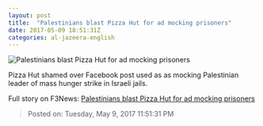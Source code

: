 ```yaml
---
layout: post
title:  "Palestinians blast Pizza Hut for ad mocking prisoners"
date: 2017-05-09 18:51:31Z
categories: al-jazeera-english
---
```


![Palestinians blast Pizza Hut for ad mocking prisoners](http://www.aljazeera.com/mritems/Images/2017/5/9/8ed1fd27b6734a19bb39d5f05ba3393f_18.jpg)

Pizza Hut shamed over Facebook post used as as mocking Palestinian leader of mass hunger strike in Israeli jails.


Full story on F3News: [Palestinians blast Pizza Hut for ad mocking prisoners](http://www.f3nws.com/n/jFQNuG)

> Posted on: Tuesday, May 9, 2017 11:51:31 PM
